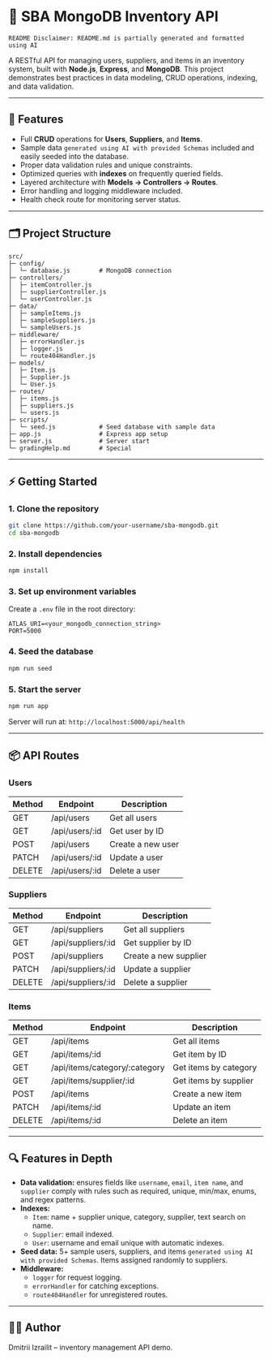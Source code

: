 # 🛒 SBA MongoDB Inventory API

`README Disclaimer: README.md is partially generated and formatted using AI`

A RESTful API for managing users, suppliers, and items in an inventory system, built with **Node.js**, **Express**, and **MongoDB**. This project demonstrates best practices in data modeling, CRUD operations, indexing, and data validation.

---

## 🌟 Features

- Full **CRUD** operations for **Users**, **Suppliers**, and **Items**.
- Sample data `generated using AI with provided Schemas` included and easily seeded into the database.
- Proper data validation rules and unique constraints.
- Optimized queries with **indexes** on frequently queried fields.
- Layered architecture with **Models → Controllers → Routes**.
- Error handling and logging middleware included.
- Health check route for monitoring server status.

---

## 🗂️ Project Structure

```
src/
├─ config/
│  └─ database.js        # MongoDB connection
├─ controllers/
│  ├─ itemController.js
│  ├─ supplierController.js
│  └─ userController.js
├─ data/
│  ├─ sampleItems.js
│  ├─ sampleSuppliers.js
│  └─ sampleUsers.js
├─ middleware/
│  ├─ errorHandler.js
│  ├─ logger.js
│  └─ route404Handler.js
├─ models/
│  ├─ Item.js
│  ├─ Supplier.js
│  └─ User.js
├─ routes/
│  ├─ items.js
│  ├─ suppliers.js
│  └─ users.js
├─ scripts/
│  └─ seed.js            # Seed database with sample data
├─ app.js                # Express app setup
├─ server.js             # Server start
└─ gradingHelp.md        # Special
```

---

## ⚡ Getting Started

### 1. Clone the repository

```bash
git clone https://github.com/your-username/sba-mongodb.git
cd sba-mongodb
```

### 2. Install dependencies

```bash
npm install
```

### 3. Set up environment variables

Create a `.env` file in the root directory:

```
ATLAS_URI=<your_mongodb_connection_string>
PORT=5000
```

### 4. Seed the database

```bash
npm run seed
```

### 5. Start the server

```bash
npm run app
```

Server will run at: `http://localhost:5000/api/health`

---

## 📦 API Routes

### Users

| Method | Endpoint       | Description       |
| ------ | -------------- | ----------------- |
| GET    | /api/users     | Get all users     |
| GET    | /api/users/:id | Get user by ID    |
| POST   | /api/users     | Create a new user |
| PATCH  | /api/users/:id | Update a user     |
| DELETE | /api/users/:id | Delete a user     |

### Suppliers

| Method | Endpoint           | Description           |
| ------ | ------------------ | --------------------- |
| GET    | /api/suppliers     | Get all suppliers     |
| GET    | /api/suppliers/:id | Get supplier by ID    |
| POST   | /api/suppliers     | Create a new supplier |
| PATCH  | /api/suppliers/:id | Update a supplier     |
| DELETE | /api/suppliers/:id | Delete a supplier     |

### Items

| Method | Endpoint                      | Description           |
| ------ | ----------------------------- | --------------------- |
| GET    | /api/items                    | Get all items         |
| GET    | /api/items/:id                | Get item by ID        |
| GET    | /api/items/category/:category | Get items by category |
| GET    | /api/items/supplier/:id       | Get items by supplier |
| POST   | /api/items                    | Create a new item     |
| PATCH  | /api/items/:id                | Update an item        |
| DELETE | /api/items/:id                | Delete an item        |

---

## 🔍 Features in Depth

- **Data validation:** ensures fields like `username`, `email`, `item name`, and `supplier` comply with rules such as required, unique, min/max, enums, and regex patterns.
- **Indexes:**
  - `Item`: name + supplier unique, category, supplier, text search on name.
  - `Supplier`: email indexed.
  - `User`: username and email unique with automatic indexes.
- **Seed data:** 5+ sample users, suppliers, and items `generated using AI with provided Schemas`. Items assigned randomly to suppliers.
- **Middleware:**
  - `logger` for request logging.
  - `errorHandler` for catching exceptions.
  - `route404Handler` for unregistered routes.

---

## 👨‍💻 Author

Dmitrii Izrailit – inventory management API demo.
